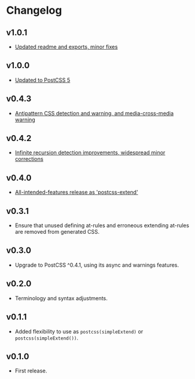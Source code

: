# Changelog

## v1.0.1
- [Updated readme and exports, minor fixes](https://github.com/travco/postcss-extend/releases/tag/v1.0.1)

## v1.0.0
- [Updated to PostCSS 5](https://github.com/travco/postcss-extend/releases/tag/v1.0.0)

## v0.4.3
- [Antipattern CSS detection and warning, and media-cross-media warning](https://github.com/travco/postcss-extend/releases/tag/v0.4.3)

## v0.4.2
- [Infinite recursion detection improvements, widespread minor corrections](https://github.com/travco/postcss-extend/releases/tag/v0.4.2)

## v0.4.0
- [All-intended-features release as 'postcss-extend'](https://github.com/travco/postcss-extend/releases/tag/v0.4.0)

## v0.3.1
- Ensure that unused defining at-rules and erroneous extending at-rules are removed from generated CSS.

## v0.3.0
- Upgrade to PostCSS ^0.4.1, using its async and warnings features.

## v0.2.0
- Terminology and syntax adjustments.

## v0.1.1
- Added flexibility to use as `postcss(simpleExtend)` or `postcss(simpleExtend())`.

## v0.1.0
- First release.

